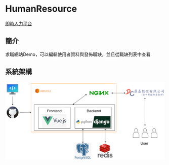# HumanResource

[即時人力平台](http://13.231.43.217:7999/#/)

## 簡介
求職網站Demo，可以編輯使用者資料與發佈職缺，並且從職缺列表中查看<p>

## 系統架構
<img src='system.png'>
